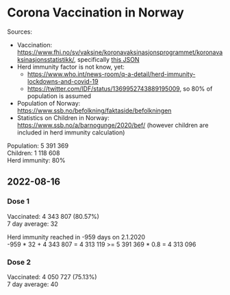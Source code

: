 # Corona Vaccination in Norway

Sources:

- Vaccination: <https://www.fhi.no/sv/vaksine/koronavaksinasjonsprogrammet/koronavaksinasjonsstatistikk/>, specifically [this JSON](https://www.fhi.no/api/chartdata/api/99119)
- Herd immunity factor is not know, yet:
  - <https://www.who.int/news-room/q-a-detail/herd-immunity-lockdowns-and-covid-19>
  - <https://twitter.com/IDF/status/1369952743889195009>, so 80% of population is assumed
- Population of Norway: <https://www.ssb.no/befolkning/faktaside/befolkningen>
- Statistics on Children in Norway: https://www.ssb.no/a/barnogunge/2020/bef/ (however children are included in herd immunity calculation)

Population: 5 391 369  
Children: 1 118 608  
Herd immunity: 80%  

## 2022-08-16

### Dose 1

Vaccinated: 4 343 807 (80.57%)  
7 day average: 32

Herd immunity reached in -959 days on 2.1.2020  
-959 * 32 + 4 343 807 = 4 313 119 >= 5 391 369 * 0.8 = 4 313 096

### Dose 2

Vaccinated: 4 050 727 (75.13%)  
7 day average: 40

